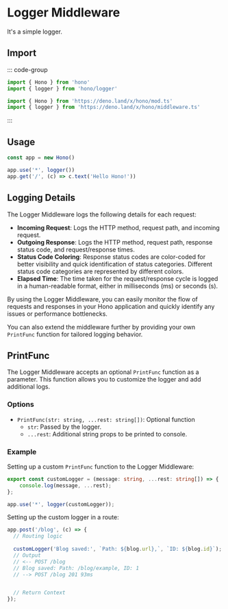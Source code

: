 # Logger Middleware

It's a simple logger.

## Import

::: code-group

```ts [npm]
import { Hono } from 'hono'
import { logger } from 'hono/logger'
```

```ts [Deno]
import { Hono } from 'https://deno.land/x/hono/mod.ts'
import { logger } from 'https://deno.land/x/hono/middleware.ts'
```

:::

## Usage

```ts
const app = new Hono()

app.use('*', logger())
app.get('/', (c) => c.text('Hello Hono!'))
```
## Logging Details

The Logger Middleware logs the following details for each request:

- **Incoming Request**: Logs the HTTP method, request path, and incoming request.
- **Outgoing Response**: Logs the HTTP method, request path, response status code, and request/response times.
- **Status Code Coloring**: Response status codes are color-coded for better visibility and quick identification of status categories. Different status code categories are represented by different colors.
- **Elapsed Time**: The time taken for the request/response cycle is logged in a human-readable format, either in milliseconds (ms) or seconds (s).

By using the Logger Middleware, you can easily monitor the flow of requests and responses in your Hono application and quickly identify any issues or performance bottlenecks.

You can also extend the middleware further by providing your own `PrintFunc` function for tailored logging behavior.

## PrintFunc

The Logger Middleware accepts an optional `PrintFunc` function as a parameter. This function allows you to customize the logger and add additional logs.

### Options

- `PrintFunc(str: string, ...rest: string[])`: Optional function
  - `str`: Passed by the logger.
  - `...rest`: Additional string props to be printed to console.

### Example

Setting up a custom `PrintFunc` function to the Logger Middleware:

```ts
export const customLogger = (message: string, ...rest: string[]) => {
    console.log(message, ...rest);
};

app.use('*', logger(customLogger));

```

Setting up the custom logger in a route:

```ts
app.post('/blog', (c) => {
  // Routing logic
  
  customLogger('Blog saved:', `Path: ${blog.url},`, `ID: ${blog.id}`);
  // Output
  // <-- POST /blog
  // Blog saved: Path: /blog/example, ID: 1
  // --> POST /blog 201 93ms


  // Return Context
});
```
